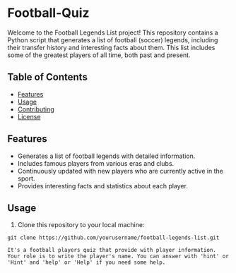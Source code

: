 # Football-Quiz

Welcome to the Football Legends List project! This repository contains a Python script that generates a list of football (soccer) legends, including their transfer history and interesting facts about them. This list includes some of the greatest players of all time, both past and present.

## Table of Contents
- [Features](#features)
- [Usage](#usage)
- [Contributing](#contributing)
- [License](#license)

## Features
- Generates a list of football legends with detailed information.
- Includes famous players from various eras and clubs.
- Continuously updated with new players who are currently active in the sport.
- Provides interesting facts and statistics about each player.

## Usage
1. Clone this repository to your local machine:

```shell
git clone https://github.com/yourusername/football-legends-list.git

It's a football players quiz that provide with player information. Your role is to write the player's name. You can answer with 'hint' or 'Hint' and 'help' or 'Help' if you need some help.
